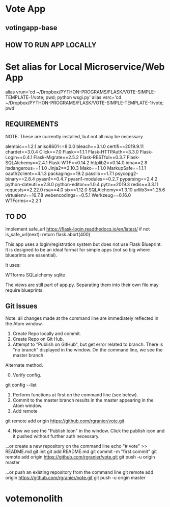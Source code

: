 # Vote App
## votingapp-base


## HOW TO RUN APP LOCALLY

# Set alias for Local Microservice/Web App
alias vrun='cd  ~/Dropbox/PYTHON-PROGRAMS/FLASK/VOTE-SIMPLE-TEMPLATE-1/vote; pwd; python wsgi.py'
alias vsrc='cd ~/Dropbox/PYTHON-PROGRAMS/FLASK/VOTE-SIMPLE-TEMPLATE-1/vote; pwd'

## REQUIREMENTS

NOTE:  These are currently installed, but not all may be necessary

alembic==1.2.1
aniso8601==8.0.0
bleach==3.1.0
certifi==2019.9.11
chardet==3.0.4
Click==7.0
Flask==1.1.1
Flask-HTTPAuth==3.3.0
Flask-Login==0.4.1
Flask-Migrate==2.5.2
Flask-RESTful==0.3.7
Flask-SQLAlchemy==2.4.1
Flask-WTF==0.14.2
httplib2==0.14.0
idna==2.8
itsdangerous==1.1.0
Jinja2==2.10.3
Mako==1.1.0
MarkupSafe==1.1.1
oauth2client==4.1.3
packaging==19.2
passlib==1.7.1
psycopg2-binary==2.8.4
pyasn1==0.4.7
pyasn1-modules==0.2.7
pyparsing==2.4.2
python-dateutil==2.8.0
python-editor==1.0.4
pytz==2019.3
redis==3.3.11
requests==2.22.0
rsa==4.0
six==1.12.0
SQLAlchemy==1.3.10
urllib3==1.25.6
virtualenv==16.7.8
webencodings==0.5.1
Werkzeug==0.16.0
WTForms==2.2.1

## TO DO
Implement safe_url
https://flask-login.readthedocs.io/en/latest/
if not is_safe_url(next):
            return flask.abort(400)


This app uses a login/registration system but does not use Flask Blueprint.
It is designed to be an ideal format for simple apps (not so big where
  blueprints are essential).

It uses:

WTforms
SQLalchemy
sqlite

The views are still part of app.py.  Separating them into their own file may
require blueprints.


## Git Issues

Note:  all changes made at the command line are immediately reflected in
the Atom window.  

1.  Create Repo locally and commit.
2. Create Repo on Git Hub.
3. Attempt to "Publish on GitHub", but get error related to branch.  There is
"no branch" displayed in the window. On the command line, we see the master branch.

Alternate method.

0. Verify config.

  git config --list

1. Perform functions at first on the command line (see below).
2. Commit to the master branch results in the master appearing in the Atom window.
3. Add remote

git remote add origin https://github.com/rgranier/vote.git

4. Now we see the "Publish Icon" in the window.   Click the publish icon and
   it pushed without further auth necessary.


…or create a new repository on the command line
echo "# vote" >> README.md
git init
git add README.md
git commit -m "first commit"
git remote add origin https://github.com/rgranier/vote.git
git push -u origin master


…or push an existing repository from the command line
git remote add origin https://github.com/rgranier/vote.git
git push -u origin master
# votemonolith
